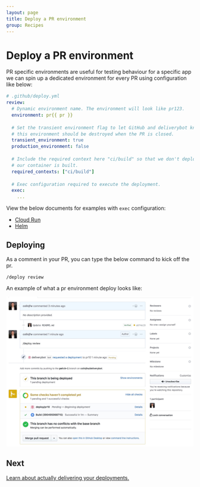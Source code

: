 ```yaml
---
layout: page
title: Deploy a PR environment
group: Recipes
---
```


# Deploy a PR environment

PR specific environments are useful for testing behaviour for a specific app
we can spin up a dedicated environment for every PR using configuration like
below:

```yaml
# .github/deploy.yml
review:
  # Dynamic environment name. The environment will look like pr123.
  environment: pr{{ pr }}

  # Set the transient environment flag to let GitHub and deliverybot know that
  # this environment should be destroyed when the PR is closed.
  transient_environment: true
  production_environment: false

  # Include the required context here "ci/build" so that we don't deploy before
  # our container is built.
  required_contexts: ["ci/build"]

  # Exec configuration required to execute the deployment.
  exec:
    ...
```

View the below documents for examples with `exec` configuration:

- [Cloud Run](/docs/executors/cloud-run)
- [Helm](/docs/executors/helm)


## Deploying

As a comment in your PR, you can type the below command to kick off the pr.

    /deploy review

An example of what a pr environment deploy looks like:

![Deploy on pr environments](/assets/images/pr-deploy.jpg)

## Next

[Learn about actually delivering your deployments.](/docs/executors)
